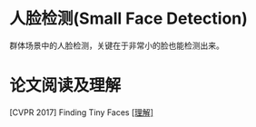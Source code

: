 # 人脸检测(Small Face Detection)
群体场景中的人脸检测，关键在于非常小的脸也能检测出来。

# 论文阅读及理解
[CVPR 2017] Finding Tiny Faces
 [[理解]](./cvpr2017_tinyface/cvpr2017_tinyface.md)  
 